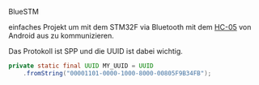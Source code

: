 BlueSTM

einfaches Projekt um mit dem STM32F via Bluetooth mit dem [HC-05](http://www.google.com/search?q=HC-05&oq=HC-05) 
von Android aus zu kommunizieren.

Das Protokoll ist SPP und die UUID ist dabei wichtig.
```java
private static final UUID MY_UUID = UUID
    .fromString("00001101-0000-1000-8000-00805F9B34FB");
```
